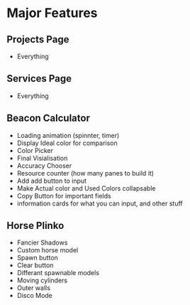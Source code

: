 # Major Features

## Projects Page

- Everything

## Services Page

- Everything

## Beacon Calculator

- Loading animation (spinnter, timer)
- Display Ideal color for comparison
- Color Picker
- Final Visialisation
- Accuracy Chooser
- Resource counter (how many panes to build it)
- Add add button to input
- Make Actual color and Used Colors collapsable
- Copy Button for important fields
- information cards for what you can input, and other stuff

## Horse Plinko

- Fancier Shadows
- Custom horse model
- Spawn button
- Clear button
- Differant spawnable models
- Moving cylinders
- Outer walls
- Disco Mode

